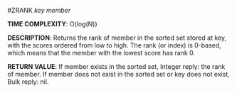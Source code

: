 #ZRANK *key member*

**TIME COMPLEXITY**: O(log(N))

**DESCRIPTION**:
Returns the rank of member in the sorted set stored at key, with the scores ordered from low to high.
The rank (or index) is 0-based, which means that the member with the lowest score has rank 0.

**RETURN VALUE**:
If member exists in the sorted set, Integer reply: the rank of member.
If member does not exist in the sorted set or key does not exist, Bulk reply: nil.
